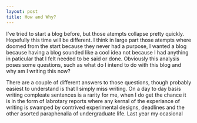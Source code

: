```yaml
---
layout: post
title: How and Why?
---
```


I've tried to start a blog before, but those atempts collapse pretty quickly. Hopefully this time will be different. I think in large part those atempts where doomed from the start because they never had a purpose, I wanted a blog because having a blog sounded like a cool idea not because I had anything in paticular that I felt needed to be said or done. Obviously this analysis poses some questions, such as what do I intend to do with this blog and why am I writing this now? 

There are a couple of different answers to those questions, though probably easiest to understand is that I simply miss writing. On a day to day basis writing compleate sentences is a rarity for me, when I do get the chance it is in the form of labrotary reports where any kernal of the experiance of writing is swamped by contrived experimental designs, deadlines and the other asorted paraphenalia of undergraduate life. Last year my ocasional 

